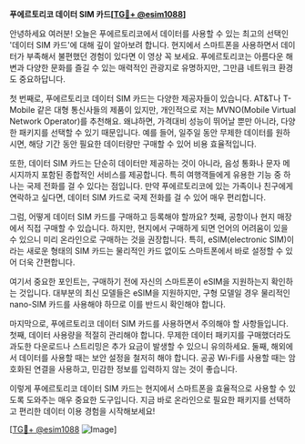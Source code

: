 **푸에르토리코 데이터 SIM 카드[[TG💪+ @esim1088](https://t.me/s/esim1088)]**

안녕하세요 여러분! 오늘은 푸에르토리코에서 데이터를 사용할 수 있는 최고의 선택인 '데이터 SIM 카드'에 대해 깊이 알아보려 합니다. 현지에서 스마트폰을 사용하면서 데이터가 부족해서 불편했던 경험이 있다면 이 영상 꼭 보세요. 푸에르토리코는 아름다운 해변과 다양한 문화를 즐길 수 있는 매력적인 관광지로 유명하지만, 그만큼 네트워크 환경도 중요하답니다.

첫 번째로, 푸에르토리코 데이터 SIM 카드는 다양한 제공자들이 있습니다. AT&T나 T-Mobile 같은 대형 통신사들의 제품이 있지만, 개인적으로 저는 MVNO(Mobile Virtual Network Operator)를 추천해요. 왜냐하면, 가격대비 성능이 뛰어날 뿐만 아니라, 다양한 패키지를 선택할 수 있기 때문입니다. 예를 들어, 일주일 동안 무제한 데이터를 원하시면, 해당 기간 동안 필요한 데이터량만 구매할 수 있어 비용 효율적입니다.

또한, 데이터 SIM 카드는 단순히 데이터만 제공하는 것이 아니라, 음성 통화나 문자 메시지까지 포함된 종합적인 서비스를 제공합니다. 특히 여행객들에게 유용한 기능 중 하나는 국제 전화를 걸 수 있다는 점입니다. 만약 푸에르토리코에 있는 가족이나 친구에게 연락하고 싶다면, 데이터 SIM 카드로 국제 전화를 걸 수 있어 매우 편리합니다.

그럼, 어떻게 데이터 SIM 카드를 구매하고 등록해야 할까요? 첫째, 공항이나 현지 매장에서 직접 구매할 수 있습니다. 하지만, 현지에서 구매하게 되면 언어의 어려움이 있을 수 있으니 미리 온라인으로 구매하는 것을 권장합니다. 특히, eSIM(electronic SIM)이라는 새로운 형태의 SIM 카드는 물리적인 카드 없이도 스마트폰에서 바로 설정할 수 있어 더욱 간편합니다. 

여기서 중요한 포인트는, 구매하기 전에 자신의 스마트폰이 eSIM을 지원하는지 확인하는 것입니다. 대부분의 최신 모델들은 eSIM을 지원하지만, 구형 모델일 경우 물리적인 nano-SIM 카드를 사용해야 하므로 이를 반드시 확인해야 합니다. 

마지막으로, 푸에르토리코 데이터 SIM 카드를 사용하면서 주의해야 할 사항들입니다. 첫째, 데이터 사용량을 적절히 관리해야 합니다. 무제한 데이터 패키지를 구매했더라도 과도한 다운로드나 스트리밍은 추가 요금이 발생할 수 있으니 유의하세요. 둘째, 해외에서 데이터를 사용할 때는 보안 설정을 철저히 해야 합니다. 공공 Wi-Fi를 사용할 때는 암호화된 연결을 사용하고, 민감한 정보를 입력하지 않는 것이 좋습니다.

이렇게 푸에르토리코 데이터 SIM 카드는 현지에서 스마트폰을 효율적으로 사용할 수 있도록 도와주는 매우 중요한 도구입니다. 지금 바로 온라인으로 필요한 패키지를 선택하고 편리한 데이터 이용 경험을 시작해보세요!

[[TG💪+ @esim1088](https://t.me/s/esim1088) ![Image](https://i.postimg.cc/Y0z9fWf4/image.png)]